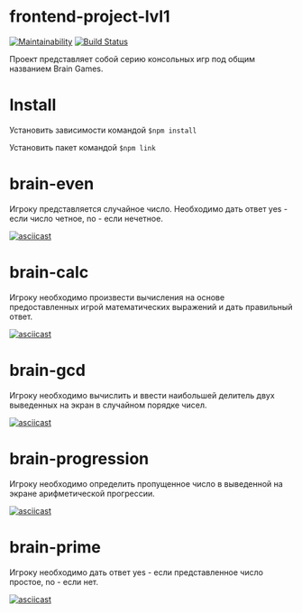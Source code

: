 # frontend-project-lvl1
[![Maintainability](https://api.codeclimate.com/v1/badges/555ddfcd66b22926507b/maintainability)](https://codeclimate.com/github/Timofey92/frontend-project-lvl1/maintainability) [![Build Status](https://travis-ci.org/Timofey92/frontend-project-lvl1.svg?branch=master)](https://travis-ci.org/Timofey92/frontend-project-lvl1)

Проект представляет собой серию консольных игр под общим названием Brain Games.

# Install

Установить зависимости командой ```$npm install```

Установить пакет командой ```$npm link```

# brain-even

Игроку представляется случайное число. Необходимо дать ответ yes - если число четное, no - если нечетное. 

[![asciicast](https://asciinema.org/a/Oo5QKKwUGAarOVNLnv7u9bpS1.svg)](https://asciinema.org/a/Oo5QKKwUGAarOVNLnv7u9bpS1)

# brain-calc

Игроку необходимо произвести вычисления на основе предоставленных игрой математических выражений и дать правильный ответ.

[![asciicast](https://asciinema.org/a/pMR15URHUJ7M8iYbntRBW6Fys.svg)](https://asciinema.org/a/pMR15URHUJ7M8iYbntRBW6Fys)

# brain-gcd

Игроку необходимо вычислить и ввести наибольшей делитель двух выведенных на экран в случайном порядке чисел.

[![asciicast](https://asciinema.org/a/O0pKZQEtifLHkq5r2cRdLNwUK.svg)](https://asciinema.org/a/O0pKZQEtifLHkq5r2cRdLNwUK)

# brain-progression

Игроку необходимо определить пропущенное число в выведенной на экране арифметической прогрессии.

[![asciicast](https://asciinema.org/a/7SQQkV7FeWlyXVYUABHem1xIa.svg)](https://asciinema.org/a/7SQQkV7FeWlyXVYUABHem1xIa)

# brain-prime

Игроку необходимо дать ответ yes - если представленное число простое, no - если нет.

[![asciicast](https://asciinema.org/a/C5GUBPCsPnlfbvOY1Te64QKkW.svg)](https://asciinema.org/a/C5GUBPCsPnlfbvOY1Te64QKkW)